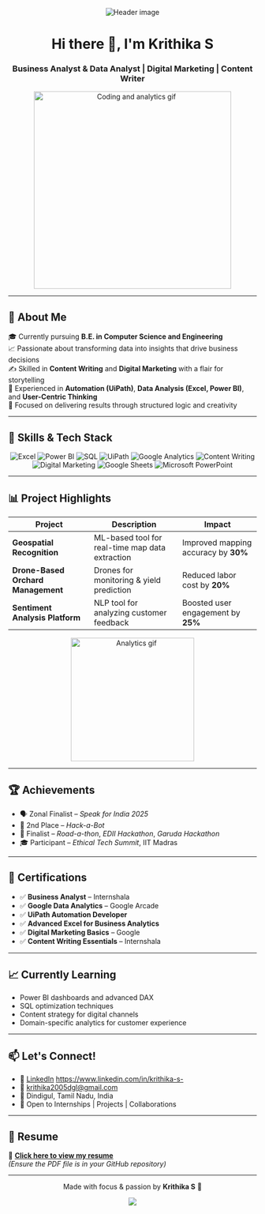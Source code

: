<!-- HEADER SECTION -->
<p align="center">
  <img src="https://capsule-render.vercel.app/api?type=waving&color=0:6366F1,100:3B82F6&height=180&section=header&text=Krithika%20S&fontSize=40&fontColor=ffffff&fontAlign=50&fontAlignY=40" alt="Header image">
</p>

<h1 align="center">Hi there 👋, I'm Krithika S</h1>
<h3 align="center">Business Analyst & Data Analyst | Digital Marketing | Content Writer</h3>

<p align="center">
  <img src="https://media.giphy.com/media/qgQUggAC3Pfv687qPC/giphy.gif" width="400" alt="Coding and analytics gif">
</p>

---

## 🌟 About Me

🎓 Currently pursuing **B.E. in Computer Science and Engineering**  
📈 Passionate about transforming data into insights that drive business decisions  
✍️ Skilled in **Content Writing** and **Digital Marketing** with a flair for storytelling  
🤖 Experienced in **Automation (UiPath)**, **Data Analysis (Excel, Power BI)**, and **User-Centric Thinking**  
🧠 Focused on delivering results through structured logic and creativity

---

## 💼 Skills & Tech Stack

<p align="center">
  <img alt="Excel" src="https://img.shields.io/badge/-Microsoft%20Excel-217346?style=for-the-badge&logo=microsoft-excel&logoColor=white" />
  <img alt="Power BI" src="https://img.shields.io/badge/-Power%20BI-F2C811?style=for-the-badge&logo=powerbi&logoColor=black" />
  <img alt="SQL" src="https://img.shields.io/badge/-SQL-003B57?style=for-the-badge&logo=postgresql&logoColor=white" />
  <img alt="UiPath" src="https://img.shields.io/badge/-UiPath-FF6C37?style=for-the-badge&logo=uipath&logoColor=white" />
  <img alt="Google Analytics" src="https://img.shields.io/badge/-Google%20Analytics-E37400?style=for-the-badge&logo=google-analytics&logoColor=white" />
  <img alt="Content Writing" src="https://img.shields.io/badge/-Content%20Writing-333333?style=for-the-badge&logo=ghost&logoColor=white" />
  <img alt="Digital Marketing" src="https://img.shields.io/badge/-Digital%20Marketing-0A66C2?style=for-the-badge&logo=google&logoColor=white" />
  <img alt="Google Sheets" src="https://img.shields.io/badge/-Google%20Sheets-34A853?style=for-the-badge&logo=google-sheets&logoColor=white" />
  <img alt="Microsoft PowerPoint" src="https://img.shields.io/badge/-PowerPoint-B7472A?style=for-the-badge&logo=microsoft-powerpoint&logoColor=white" />
</p>

---

## 📊 Project Highlights

| Project | Description | Impact |
|--------|-------------|--------|
| **Geospatial Recognition** | ML-based tool for real-time map data extraction | Improved mapping accuracy by **30%** |
| **Drone-Based Orchard Management** | Drones for monitoring & yield prediction | Reduced labor cost by **20%** |
| **Sentiment Analysis Platform** | NLP tool for analyzing customer feedback | Boosted user engagement by **25%** |

<p align="center">
  <img src="https://media.giphy.com/media/26tn33aiTi1jkl6H6/giphy.gif" width="250" alt="Analytics gif">
</p>

---

## 🏆 Achievements

- 🗣️ Zonal Finalist – *Speak for India 2025*  
- 🥈 2nd Place – *Hack-a-Bot*  
- 🚀 Finalist – *Road-a-thon*, *EDII Hackathon*, *Garuda Hackathon*  
- 🎓 Participant – *Ethical Tech Summit*, IIT Madras  

---

## 📜 Certifications

- ✅ **Business Analyst** – Internshala  
- ✅ **Google Data Analytics** – Google Arcade  
- ✅ **UiPath Automation Developer**  
- ✅ **Advanced Excel for Business Analytics**  
- ✅ **Digital Marketing Basics** – Google  
- ✅ **Content Writing Essentials** – Internshala  

---

## 📈 Currently Learning

- Power BI dashboards and advanced DAX  
- SQL optimization techniques  
- Content strategy for digital channels  
- Domain-specific analytics for customer experience

---

## 📫 Let's Connect!

- 💼 [LinkedIn](#) https://www.linkedin.com/in/krithika-s-
- 📧 krithika2005dgl@gmail.com  
- 📍 Dindigul, Tamil Nadu, India  
- 🤝 Open to Internships | Projects | Collaborations  

---

## 📄 Resume

📎 [**Click here to view my resume**](./Krithika%20S.pdf)  
*(Ensure the PDF file is in your GitHub repository)*

---

<p align="center">
  Made with focus & passion by <strong>Krithika S</strong> 💙
</p>

<!-- FOOTER SECTION -->
<p align="center">
  <img src="https://capsule-render.vercel.app/api?type=waving&color=0:6366F1,100:3B82F6&height=120&section=footer"/>
</p>
